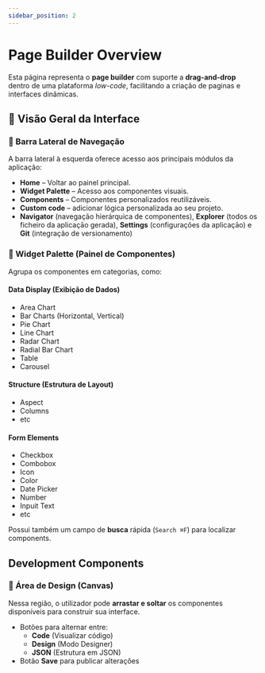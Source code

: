 ```yaml
---
sidebar_position: 2
---
```


# Page Builder Overview

Esta página representa o **page builder** com suporte a **drag-and-drop** dentro de uma plataforma _low-code_, facilitando a criação de paginas e interfaces dinâmicas.

## 🧭 Visão Geral da Interface

### 📌 Barra Lateral de Navegação

A barra lateral à esquerda oferece acesso aos principais módulos da aplicação:

- **Home** – Voltar ao painel principal.
- **Widget Palette** – Acesso aos componentes visuais.
- **Components** – Componentes personalizados reutilizáveis.
- **Custom code** – adicionar lógica personalizada ao seu projeto.
- **Navigator** (navegação hierárquica de componentes), **Explorer** (todos os ficheiro da aplicaçāo gerada), **Settings** (configurações da aplicaçāo) e **Git** (integração de versionamento)

### 🧩 Widget Palette (Painel de Componentes)

Agrupa os componentes em categorias, como:

#### **Data Display (Exibição de Dados)**

- Area Chart
- Bar Charts (Horizontal, Vertical)
- Pie Chart
- Line Chart
- Radar Chart
- Radial Bar Chart
- Table
- Carousel

#### **Structure (Estrutura de Layout)**

- Aspect
- Columns
- etc

#### **Form Elements**

- Checkbox
- Combobox
- Icon
- Color
- Date Picker
- Number
- Inpuit Text
- etc

Possui também um campo de **busca** rápida (`Search ⌘F`) para localizar components.

## Development Components

### 🎯 Área de Design (Canvas)
  Nessa região, o utilizador pode **arrastar e soltar** os componentes disponíveis para construir sua interface.

- Botões para alternar entre:
  - **Code** (Visualizar código)
  - **Design** (Modo Designer)
  - **JSON** (Estrutura em JSON)
- Botão **Save** para publicar alterações

